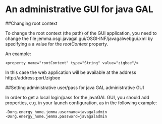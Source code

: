 An administrative GUI for java GAL
==================================

##Changing root context

To change the root context (the path) of the GUI application, you need to change the file jemma.osgi.javagal.gui/OSGI-INF/javagalwebgui.xml by specifying a a value for the *rootContext* property.

An example:

	<property name="rootContext" type="String" value="zigbee"/>

In this case the web application will be available at the address http://address:port/zigbee

##Setting administrative user/pass for java GAL administrative GUI

In order to get a local login/pass for the javaGAL GUI, you should add properties, e.g. in your launch configuration, as in the following example:

``````
-Dorg.energy_home.jemma.username=javagaladmin
-Dorg.energy_home.jemma.password=javagaladmin
``````




